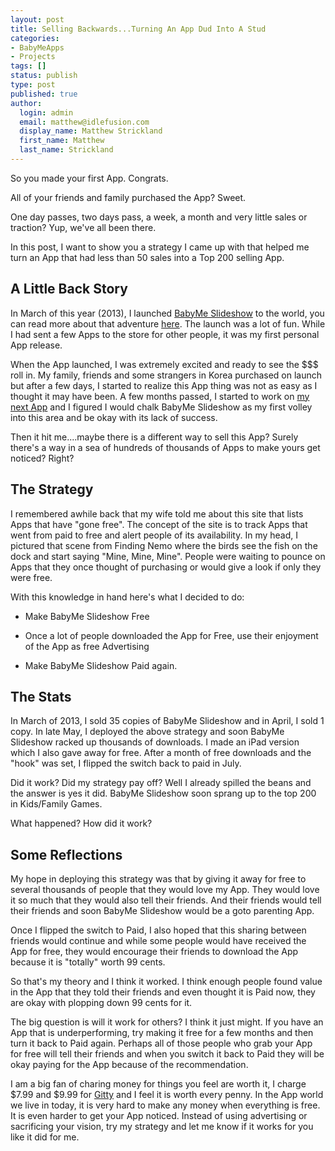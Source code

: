 ```yaml
---
layout: post
title: Selling Backwards...Turning An App Dud Into A Stud
categories:
- BabyMeApps
- Projects
tags: []
status: publish
type: post
published: true
author:
  login: admin
  email: matthew@idlefusion.com
  display_name: Matthew Strickland
  first_name: Matthew
  last_name: Strickland
---
```

So you made your first App. Congrats.

All of your friends and family purchased the App? Sweet.

One day passes, two days pass, a week, a month and very little sales or traction? Yup, we've all been there.

In this post, I want to show you a strategy I came up with that helped me turn an App that had less than 50 sales into a Top 200 selling App.

<!-- more -->

## A Little Back Story

In March of this year (2013), I launched [BabyMe Slideshow](http://babymeapps.com) to the world, you can read more about that adventure [here](http://mstrick.com/category/projects/babymeapps/). The launch was a lot of fun. While I had sent a few Apps to the store for other people, it was my first personal App release.

When the App launched, I was extremely excited and ready to see the $$$ roll in. My family, friends and some strangers in Korea purchased on launch but after a few days, I started to realize this App thing was not as easy as I thought it may have been. A few months passed, I started to work on [my next App](http://gittyapp.com) and I figured I would chalk BabyMe Slideshow as my first volley into this area and be okay with its lack of success.

Then it hit me....maybe there is a different way to sell this App? Surely there's a way in a sea of hundreds of thousands of Apps to make yours get noticed? Right?

## The Strategy

I remembered awhile back that my wife told me about this site that lists Apps that have "gone free". The concept of the site is to track Apps that went from paid to free and alert people of its availability. In my head, I pictured that scene from Finding Nemo where the birds see the fish on the dock and start saying "Mine, Mine, Mine". People were waiting to pounce on Apps that they once thought of purchasing or would give a look if only they were free.

With this knowledge in hand here's what I decided to do:

* Make BabyMe Slideshow Free

* Once a lot of people downloaded the App for Free, use their enjoyment of the App as free Advertising

* Make BabyMe Slideshow Paid again.

## The Stats

In March of 2013, I sold 35 copies of BabyMe Slideshow and in April, I sold 1 copy. In late May, I deployed the above strategy and soon BabyMe Slideshow racked up thousands of downloads. I made an iPad version which I also gave away for free. After a month of free downloads and the "hook" was set, I flipped the switch back to paid in July.

Did it work? Did my strategy pay off? Well I already spilled the beans and the answer is yes it did. BabyMe Slideshow soon sprang up to the top 200 in Kids/Family Games.

What happened? How did it work?

## Some Reflections

My hope in deploying this strategy was that by giving it away for free to several thousands of people that they would love my App. They would love it so much that they would also tell their friends. And their friends would tell their friends and soon BabyMe Slideshow would be a goto parenting App.

Once I flipped the switch to Paid, I also hoped that this sharing between friends would continue and while some people would have received the App for free, they would encourage their friends to download the App because it is "totally" worth 99 cents.

So that's my theory and I think it worked. I think enough people found value in the App that they told their friends and even thought it is Paid now, they are okay with plopping down 99 cents for it.

The big question is will it work for others? I think it just might. If you have an App that is underperforming, try making it free for a few months and then turn it back to Paid again. Perhaps all of those people who grab your App for free will tell their friends and when you switch it back to Paid they will be okay paying for the App because of the recommendation.

I am a big fan of charing money for things you feel are worth it, I charge $7.99 and $9.99 for [Gitty](http://gittyapp.com) and I feel it is worth every penny. In the App world we live in today, it is very hard to make any money when everything is free. It is even harder to get your App noticed. Instead of using advertising or sacrificing your vision, try my strategy and let me know if it works for you like it did for me.
